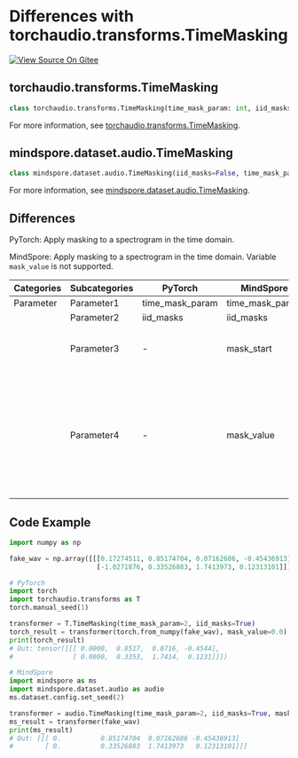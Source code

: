 # Differences with torchaudio.transforms.TimeMasking

[![View Source On Gitee](https://mindspore-website.obs.cn-north-4.myhuaweicloud.com/website-images/r2.3.2/resource/_static/logo_source_en.svg)](https://gitee.com/mindspore/docs/blob/r2.3.2/docs/mindspore/source_en/note/api_mapping/pytorch_diff/TimeMasking.md)

## torchaudio.transforms.TimeMasking

```python
class torchaudio.transforms.TimeMasking(time_mask_param: int, iid_masks: bool = False)
```

For more information, see [torchaudio.transforms.TimeMasking](https://pytorch.org/audio/0.8.0/transforms.html#torchaudio.transforms.TimeMasking.html).

## mindspore.dataset.audio.TimeMasking

```python
class mindspore.dataset.audio.TimeMasking(iid_masks=False, time_mask_param=0, mask_start=0, mask_value=0.0)
```

For more information, see [mindspore.dataset.audio.TimeMasking](https://mindspore.cn/docs/en/r2.3.2/api_python/dataset_audio/mindspore.dataset.audio.TimeMasking.html#mindspore.dataset.audio.TimeMasking).

## Differences

PyTorch: Apply masking to a spectrogram in the time domain.

MindSpore: Apply masking to a spectrogram in the time domain. Variable `mask_value` is not supported.

| Categories | Subcategories |PyTorch | MindSpore | Difference |
| --- | ---   | ---   | ---        |---  |
|Parameter | Parameter1 | time_mask_param    | time_mask_param    | - |
|     | Parameter2 | iid_masks   | iid_masks   | - |
|     | Parameter3 | -   | mask_start   | Starting point to apply mask  |
|     | Parameter4 | -   | mask_value   | Value to assign to the masked location, can not be changed during computing in MindSpore  |

## Code Example

```python
import numpy as np

fake_wav = np.array([[[0.17274511, 0.85174704, 0.07162686, -0.45436913],
                      [-1.0271876, 0.33526883, 1.7413973, 0.12313101]]]).astype(np.float32)

# PyTorch
import torch
import torchaudio.transforms as T
torch.manual_seed(1)

transformer = T.TimeMasking(time_mask_param=2, iid_masks=True)
torch_result = transformer(torch.from_numpy(fake_wav), mask_value=0.0)
print(torch_result)
# Out: tensor([[[ 0.0000,  0.8517,  0.0716, -0.4544],
#               [ 0.0000,  0.3353,  1.7414,  0.1231]]])

# MindSpore
import mindspore as ms
import mindspore.dataset.audio as audio
ms.dataset.config.set_seed(2)

transformer = audio.TimeMasking(time_mask_param=2, iid_masks=True, mask_start=0, mask_value=0.0)
ms_result = transformer(fake_wav)
print(ms_result)
# Out: [[[ 0.          0.85174704  0.07162686 -0.45436913]
#        [ 0.          0.33526883  1.7413973   0.12313101]]]
```
